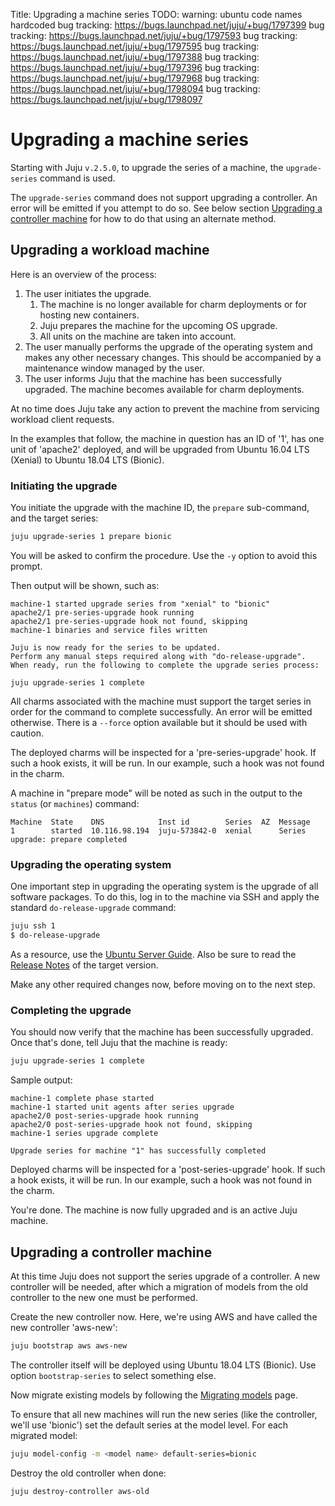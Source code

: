 Title: Upgrading a machine series
TODO:  warning: ubuntu code names hardcoded
       bug tracking: https://bugs.launchpad.net/juju/+bug/1797399
       bug tracking: https://bugs.launchpad.net/juju/+bug/1797593
       bug tracking: https://bugs.launchpad.net/juju/+bug/1797595
       bug tracking: https://bugs.launchpad.net/juju/+bug/1797388
       bug tracking: https://bugs.launchpad.net/juju/+bug/1797396
       bug tracking: https://bugs.launchpad.net/juju/+bug/1797968
       bug tracking: https://bugs.launchpad.net/juju/+bug/1798094
       bug tracking: https://bugs.launchpad.net/juju/+bug/1798097

# Upgrading a machine series

Starting with Juju `v.2.5.0`, to upgrade the series of a machine, the
`upgrade-series` command is used.

The `upgrade-series` command does not support upgrading a controller. An error
will be emitted if you attempt to do so. See below section
[Upgrading a controller machine][#upgrading-a-controller] for how to do that
using an alternate method.

## Upgrading a workload machine

Here is an overview of the process:

 1. The user initiates the upgrade.
    1. The machine is no longer available for charm deployments or for hosting
       new containers.
    1. Juju prepares the machine for the upcoming OS upgrade.
    1. All units on the machine are taken into account.
 1. The user manually performs the upgrade of the operating system and makes
    any other necessary changes. This should be accompanied by a maintenance
    window managed by the user.
 1. The user informs Juju that the machine has been successfully upgraded. The
    machine becomes available for charm deployments.

At no time does Juju take any action to prevent the machine from servicing
workload client requests.

In the examples that follow, the machine in question has an ID of '1', has one
unit of 'apache2' deployed, and will be upgraded from Ubuntu 16.04 LTS (Xenial)
to Ubuntu 18.04 LTS (Bionic).

### Initiating the upgrade

You initiate the upgrade with the machine ID, the `prepare` sub-command, and
the target series:

```bash
juju upgrade-series 1 prepare bionic
```

You will be asked to confirm the procedure. Use the `-y` option to avoid this
prompt.

Then output will be shown, such as:

```no-highlight
machine-1 started upgrade series from "xenial" to "bionic"
apache2/1 pre-series-upgrade hook running
apache2/1 pre-series-upgrade hook not found, skipping
machine-1 binaries and service files written

Juju is now ready for the series to be updated.
Perform any manual steps required along with "do-release-upgrade".
When ready, run the following to complete the upgrade series process:

juju upgrade-series 1 complete
```

All charms associated with the machine must support the target series in order
for the command to complete successfully. An error will be emitted otherwise.
There is a `--force` option available but it should be used with caution.

The deployed charms will be inspected for a 'pre-series-upgrade' hook. If such
a hook exists, it will be run. In our example, such a hook was not found in the
charm.

A machine in "prepare mode" will be noted as such in the output to the `status`
(or `machines`) command:

```no-highlight
Machine  State    DNS            Inst id        Series  AZ  Message
1        started  10.116.98.194  juju-573842-0  xenial      Series upgrade: prepare completed
```

### Upgrading the operating system

One important step in upgrading the operating system is the upgrade of all
software packages. To do this, log in to the machine via SSH and apply the
standard `do-release-upgrade` command:

```bash
juju ssh 1
$ do-release-upgrade
```

As a resource, use the [Ubuntu Server Guide][serverguide-upgrade]. Also be sure
to read the [Release Notes][ubuntu-releases] of the target version.

Make any other required changes now, before moving on to the next step.

### Completing the upgrade

You should now verify that the machine has been successfully upgraded. Once
that's done, tell Juju that the machine is ready:

```bash
juju upgrade-series 1 complete
```

Sample output:

```no-highlight
machine-1 complete phase started
machine-1 started unit agents after series upgrade
apache2/0 post-series-upgrade hook running
apache2/0 post-series-upgrade hook not found, skipping
machine-1 series upgrade complete

Upgrade series for machine "1" has successfully completed
```

Deployed charms will be inspected for a 'post-series-upgrade' hook. If such a
hook exists, it will be run. In our example, such a hook was not found in the
charm.

You're done. The machine is now fully upgraded and is an active Juju machine.

## Upgrading a controller machine

At this time Juju does not support the series upgrade of a controller. A new
controller will be needed, after which a migration of models from the old
controller to the new one must be performed.

Create the new controller now. Here, we're using AWS and have called the new
controller 'aws-new':

```bash
juju bootstrap aws aws-new
```

The controller itself will be deployed using Ubuntu 18.04 LTS (Bionic). Use
option `bootstrap-series` to select something else.

Now migrate existing models by following the [Migrating models][models-migrate]
page.

To ensure that all new machines will run the new series (like the controller,
we'll use 'bionic') set the default series at the model level. For each
migrated model:

```bash
juju model-config -m <model name> default-series=bionic
```

Destroy the old controller when done:

```bash
juju destroy-controller aws-old
```


<!-- LINKS -->

[serverguide-upgrade]: https://help.ubuntu.com/lts/serverguide/installing-upgrading.html
[ubuntu-releases]: https://wiki.ubuntu.com/Releases
[models-migrate]: ./models-migrate.md
[#upgrading-a-controller]: #upgrading-a-controller-machine
